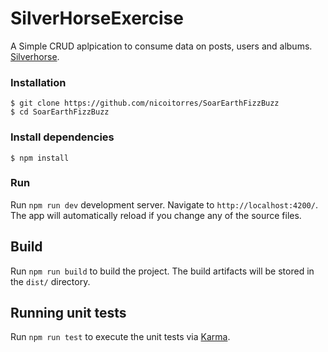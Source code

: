 # SilverHorseExercise

A Simple CRUD aplpication to consume data on posts, users and albums. [Silverhorse](https://bitbucket.org/silverhorsetechteam/recruitment-tests/src/c6f8acbd59345cb154d1e2c16247dbebd28f2600/front-end.md).


### Installation

```
$ git clone https://github.com/nicoitorres/SoarEarthFizzBuzz
$ cd SoarEarthFizzBuzz
```

### Install dependencies

```
$ npm install
```

### Run

Run `npm run dev` development server. Navigate to `http://localhost:4200/`. The app will automatically reload if you change any of the source files.

## Build

Run `npm run build` to build the project. The build artifacts will be stored in the `dist/` directory.

## Running unit tests

Run `npm run test` to execute the unit tests via [Karma](https://karma-runner.github.io).
